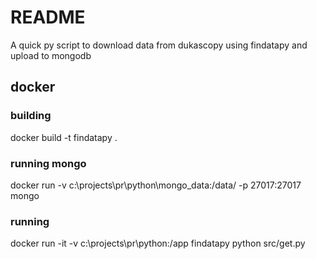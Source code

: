 # README #

A quick py script to download data from dukascopy using findatapy and upload to mongodb


## docker ##

### building ###

docker build -t findatapy .


### running mongo ###

docker run -v c:\projects\pr\python\mongo_data:/data/ -p 27017:27017 mongo


### running ###

docker run -it -v c:\projects\pr\python:/app findatapy python src/get.py
